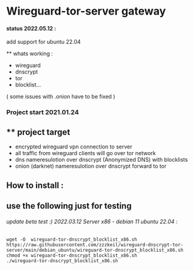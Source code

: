 # Wireguard-tor-server gateway


#### status 2022.05.12 : 
add support for ubuntu 22.04

** whats working :  
* wireguard
* dnscrypt
* tor
* blocklist...

( some issues with .onion have to be fixed )


### Project start 2021.01.24

## ** project target 
* encrypted wireguard vpn connection to server 
* all traffic from wireguard clients will go over tor network
* dns nameresulotion over dnscrypt (Anonymized DNS) with blocklists
* onion (darknet) nameresulotion over dnscrypt forward to tor

## How to install :  
## use the following just for testing 

###### update beta test :) 2022.03.12  Server x86 - debian 11 ubuntu 22.04 :
```
wget -O  wireguard-tor-dnscrypt_blocklist_x86.sh https://raw.githubusercontent.com/zzzkeil/wireguard-dnscrypt-tor-server/main/debian_ubuntu/wireguard-tor-dnscrypt_blocklist_x86.sh
chmod +x wireguard-tor-dnscrypt_blocklist_x86.sh
./wireguard-tor-dnscrypt_blocklist_x86.sh
```



